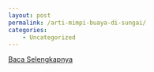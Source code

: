 ```yaml
---
layout: post
permalink: /arti-mimpi-buaya-di-sungai/
categories:
    - Uncategorized
---
```


[Baca Selengkapnya](/10)